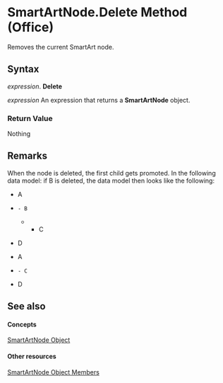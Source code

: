 
# SmartArtNode.Delete Method (Office)

Removes the current SmartArt node. 


## Syntax

 _expression_. **Delete**

 _expression_ An expression that returns a **SmartArtNode** object.


### Return Value

Nothing


## Remarks

When the node is deleted, the first child gets promoted. In the following data model: if B is deleted, the data model then looks like the following: 


- A
    
- 
      - B
    
  - 
      - C
    
- D
    

- A
    
- 
      - C
    
- D
    

## See also


#### Concepts


[SmartArtNode Object](3987d02d-beb1-8ce0-acbb-3fc0a05b2341.md)
#### Other resources


[SmartArtNode Object Members](8472d586-87ed-2dd7-054b-e821f1738e3c.md)
